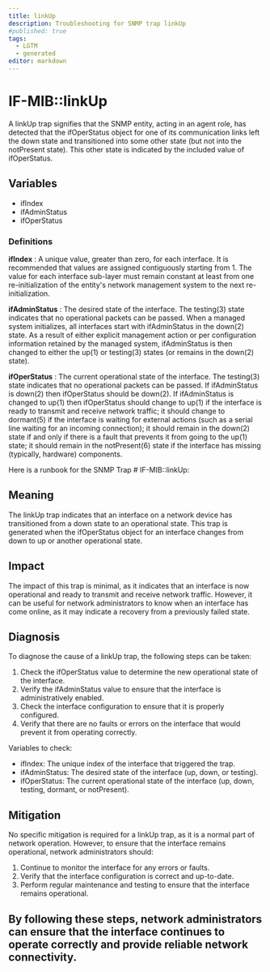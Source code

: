 ```yaml
---
title: linkUp
description: Troubleshooting for SNMP trap linkUp
#published: true
tags:
  - LGTM
  - generated
editor: markdown
---
```


# IF-MIB::linkUp 

A linkUp trap signifies that the SNMP entity, acting in an
agent role, has detected that the ifOperStatus object for
one of its communication links left the down state and
transitioned into some other state (but not into the
notPresent state).  This other state is indicated by the
included value of ifOperStatus. 


## Variables


  - ifIndex
  - ifAdminStatus
  - ifOperStatus 

### Definitions 


**ifIndex** 
: A unique value, greater than zero, for each interface.  It
is recommended that values are assigned contiguously
starting from 1.  The value for each interface sub-layer
must remain constant at least from one re-initialization of
the entity's network management system to the next re-
initialization. 

**ifAdminStatus** 
: The desired state of the interface.  The testing(3) state
indicates that no operational packets can be passed.  When a
managed system initializes, all interfaces start with
ifAdminStatus in the down(2) state.  As a result of either
explicit management action or per configuration information
retained by the managed system, ifAdminStatus is then
changed to either the up(1) or testing(3) states (or remains
in the down(2) state). 

**ifOperStatus** 
: The current operational state of the interface.  The
testing(3) state indicates that no operational packets can
be passed.  If ifAdminStatus is down(2) then ifOperStatus
should be down(2).  If ifAdminStatus is changed to up(1)
then ifOperStatus should change to up(1) if the interface is
ready to transmit and receive network traffic; it should
change to dormant(5) if the interface is waiting for
external actions (such as a serial line waiting for an
incoming connection); it should remain in the down(2) state
if and only if there is a fault that prevents it from going
to the up(1) state; it should remain in the notPresent(6)
state if the interface has missing (typically, hardware)
components. 


Here is a runbook for the SNMP Trap # IF-MIB::linkUp:

## Meaning

The linkUp trap indicates that an interface on a network device has transitioned from a down state to an operational state. This trap is generated when the ifOperStatus object for an interface changes from down to up or another operational state.

## Impact

The impact of this trap is minimal, as it indicates that an interface is now operational and ready to transmit and receive network traffic. However, it can be useful for network administrators to know when an interface has come online, as it may indicate a recovery from a previously failed state.

## Diagnosis

To diagnose the cause of a linkUp trap, the following steps can be taken:

1. Check the ifOperStatus value to determine the new operational state of the interface.
2. Verify the ifAdminStatus value to ensure that the interface is administratively enabled.
3. Check the interface configuration to ensure that it is properly configured.
4. Verify that there are no faults or errors on the interface that would prevent it from operating correctly.

Variables to check:

* ifIndex: The unique index of the interface that triggered the trap.
* ifAdminStatus: The desired state of the interface (up, down, or testing).
* ifOperStatus: The current operational state of the interface (up, down, testing, dormant, or notPresent).

## Mitigation

No specific mitigation is required for a linkUp trap, as it is a normal part of network operation. However, to ensure that the interface remains operational, network administrators should:

1. Continue to monitor the interface for any errors or faults.
2. Verify that the interface configuration is correct and up-to-date.
3. Perform regular maintenance and testing to ensure that the interface remains operational.

By following these steps, network administrators can ensure that the interface continues to operate correctly and provide reliable network connectivity.
---




